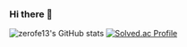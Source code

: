 ### Hi there 👋

![zerofe13's GitHub stats](https://github-readme-stats.vercel.app/api?username=zerofe13&show_icons=true&theme=tokyonight) 
[![Solved.ac Profile](http://mazassumnida.wtf/api/v2/generate_badge?boj=syc9278)](https://solved.ac/syc9278/)


<!--
**zerofe13/zerofe13** is a ✨ _special_ ✨ repository because its `README.md` (this file) appears on your GitHub profile.

Here are some ideas to get you started:

- 🔭 I’m currently working on ...
- 🌱 I’m currently learning ...
- 👯 I’m looking to collaborate on ...
- 🤔 I’m looking for help with ...
- 💬 Ask me about ...
- 📫 How to reach me: ...
- 😄 Pronouns: ...
- ⚡ Fun fact: ...
-->
